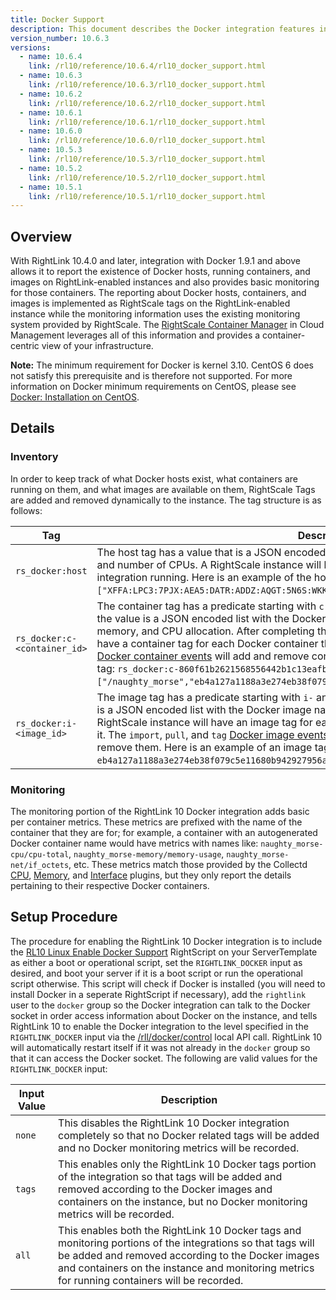```yaml
---
title: Docker Support
description: This document describes the Docker integration features in RightLink 10.
version_number: 10.6.3
versions:
  - name: 10.6.4
    link: /rl10/reference/10.6.4/rl10_docker_support.html
  - name: 10.6.3
    link: /rl10/reference/10.6.3/rl10_docker_support.html
  - name: 10.6.2
    link: /rl10/reference/10.6.2/rl10_docker_support.html
  - name: 10.6.1
    link: /rl10/reference/10.6.1/rl10_docker_support.html
  - name: 10.6.0
    link: /rl10/reference/10.6.0/rl10_docker_support.html
  - name: 10.5.3
    link: /rl10/reference/10.5.3/rl10_docker_support.html
  - name: 10.5.2
    link: /rl10/reference/10.5.2/rl10_docker_support.html
  - name: 10.5.1
    link: /rl10/reference/10.5.1/rl10_docker_support.html
---
```


## Overview

With RightLink 10.4.0 and later, integration with Docker 1.9.1 and above allows it to report the existence of Docker
hosts, running containers, and images on RightLink-enabled instances and also provides basic monitoring for those
containers. The reporting about Docker hosts, containers, and images is implemented as RightScale tags 
on the RightLink-enabled instance while the monitoring information uses the existing monitoring system provided by RightScale. The [RightScale Container Manager](/cm/dashboard/manage/containers/index.html) in Cloud Management leverages all of this information and provides a container-centric view of your infrastructure.

**Note:** The minimum requirement for Docker is kernel 3.10. CentOS 6 does not satisfy this prerequisite and is therefore not supported. For more information on Docker minimum requirements on CentOS, please see [Docker: Installation on CentOS](https://docs.docker.com/engine/installation/linux/centos/).

## Details

### Inventory

In order to keep track of what Docker hosts exist, what containers are running on them, and what images are available on them, RightScale Tags are added and removed dynamically to the instance. The tag structure is as follows:

Tag                          | Description
---------------------------- | -----------
`rs_docker:host`             | The host tag has a value that is a JSON encoded list with the Docker engine ID, total memory, and number of CPUs. A RightScale instance will have this tag if it has the RightLink 10 Docker integration running. Here is an example of the host tag: `rs_docker:host=["XFFA:LPC3:7PJX:AEA5:DATR:ADDZ:AQGT:5N6S:WKK7:WNSI:6GI3:LZDE",3700,1]`.
`rs_docker:c-<container_id>` | The container tag has a predicate starting with `c-` and followed by the Docker container ID and the value is a JSON encoded list with the Docker container name, Docker image ID, committed memory, and CPU allocation. After completing the [setup procedure](#setup-procedure), a RightScale instance will have a container tag for each Docker container that is currently running on it. The `start` and `die` [Docker container events](https://docs.docker.com/engine/reference/commandline/events/#/events) will add and remove container tags. Here is an example of a container tag: `rs_docker:c-860f61b2621568556442b1c13eafba0f0f01f4654c4e86407982cd8dfbf4e65b=["/naughty_morse","eb4a127a1188a3e274eb38f079c5e11680b942927956a38b9b6b6c6736e14fd2",0,0]`.
`rs_docker:i-<image_id>`     | The image tag has a predicate starting with `i-` and followed by the Docker image ID and the value is a JSON encoded list with the Docker image name. After completing the [setup procedure](#setup-procedure), a RightScale instance will have an image tag for each Docker image that has been downloaded to it. The `import`, `pull`, and `tag` [Docker image events](https://docs.docker.com/engine/reference/commandline/events/#/events) will add image tags while `untag` and `delete` will remove them. Here is an example of an image tag: `rs_docker:i-eb4a127a1188a3e274eb38f079c5e11680b942927956a38b9b6b6c6736e14fd2=["nginx:latest"]`.

### Monitoring

The monitoring portion of the RightLink 10 Docker integration adds basic per container metrics. These metrics are
prefixed with the name of the container that they are for; for example, a container with an autogenerated Docker
container name would have metrics with names like: `naughty_morse-cpu/cpu-total`, `naughty_morse-memory/memory-usage`,
`naughty_morse-net/if_octets`, etc. These metrics match those provided by the Collectd [CPU], [Memory], and [Interface]
plugins, but they only report the details pertaining to their respective Docker containers.

[CPU]: https://collectd.org/wiki/index.php/Plugin:CPU
[Memory]: https://collectd.org/wiki/index.php/Plugin:Memory
[Interface]: https://collectd.org/wiki/index.php/Plugin:Interface

## Setup Procedure

The procedure for enabling the RightLink 10 Docker integration is to include the [RL10 Linux Enable Docker Support]
RightScript on your ServerTemplate as either a boot or operational script, set the `RIGHTLINK_DOCKER` input as desired,
and boot your server if it is a boot script or run the operational script otherwise. This script will check if Docker is
installed (you will need to install Docker in a seperate RightScript if necessary), add the `rightlink` user to the
`docker` group so the Docker integration can talk to the Docker socket in order access information about Docker on the
instance, and tells RightLink 10 to enable the Docker integration to the level specified in the `RIGHTLINK_DOCKER`
input via the [/rll/docker/control] local API call. RightLink 10 will automatically restart itself if it was not already
in the `docker` group so that it can access the Docker socket. The following are valid values for the `RIGHTLINK_DOCKER`
input:

[RL10 Linux Enable Docker Support]: https://github.com/rightscale/rightlink_scripts/blob/master/rll/enable-docker.sh
[/rll/docker/control]: rl10_local_and_proxied_http_requests.html#/rll/docker/control

Input Value | Description
----------- | -----------
`none`      | This disables the RightLink 10 Docker integration completely so that no Docker related tags will be added and no Docker monitoring metrics will be recorded.
`tags`      | This enables only the RightLink 10 Docker tags portion of the integration so that tags will be added and removed according to the Docker images and containers on the instance, but no Docker monitoring metrics will be recorded.
`all`       | This enables both the RightLink 10 Docker tags and monitoring portions of the integrations so that tags will be added and removed according to the Docker images and containers on the instance and monitoring metrics for running containers will be recorded.
